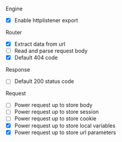 Engine

- [x] Enable httplistener export

Router

- [x] Extract data from url
- [ ] Read and parse request body
- [x] Default 404 code

Response

- [ ] Default 200 status code

Request

- [ ] Power request up to store body
- [ ] Power request up to store session
- [ ] Power request up to store cookie
- [x] Power request up to store local variables
- [x] Power request up to store url parameters
